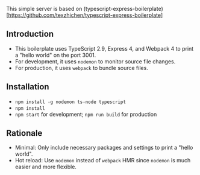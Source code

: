 This simple server is based on (typescript-express-boilerplate)[https://github.com/texzhichen/typescript-express-boilerplate]

## Introduction

- This boilerplate uses TypeScript 2.9, Express 4, and Webpack 4
  to print a "hello world" on the port 3001.
- For development, it uses `nodemon` to monitor source file changes.
- For production, it uses `webpack` to bundle source files.

## Installation

- `npm install -g nodemon ts-node typescript`
- `npm install`
- `npm start` for development; `npm run build` for production

## Rationale

- Minimal: Only include necessary packages and settings to print a "hello world".
- Hot reload: Use `nodemon` instead of `webpack` HMR since `nodemon` is much easier and more flexible.
